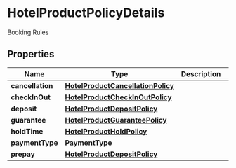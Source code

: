 

# HotelProductPolicyDetails

Booking Rules

## Properties

| Name | Type | Description | Notes |
|------------ | ------------- | ------------- | -------------|
|**cancellation** | [**HotelProductCancellationPolicy**](HotelProductCancellationPolicy.md) |  |  [optional] |
|**checkInOut** | [**HotelProductCheckInOutPolicy**](HotelProductCheckInOutPolicy.md) |  |  [optional] |
|**deposit** | [**HotelProductDepositPolicy**](HotelProductDepositPolicy.md) |  |  [optional] |
|**guarantee** | [**HotelProductGuaranteePolicy**](HotelProductGuaranteePolicy.md) |  |  [optional] |
|**holdTime** | [**HotelProductHoldPolicy**](HotelProductHoldPolicy.md) |  |  [optional] |
|**paymentType** | **PaymentType** |  |  [optional] |
|**prepay** | [**HotelProductDepositPolicy**](HotelProductDepositPolicy.md) |  |  [optional] |



